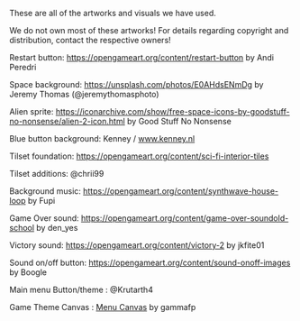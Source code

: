 These are all of the artworks and visuals we have used.

We do not own most of these artworks! For details regarding copyright and distribution, contact the respective owners!

Restart button: https://opengameart.org/content/restart-button by Andi Peredri

Space background: https://unsplash.com/photos/E0AHdsENmDg by Jeremy Thomas (@jeremythomasphoto)

Alien sprite: https://iconarchive.com/show/free-space-icons-by-goodstuff-no-nonsense/alien-2-icon.html by Good Stuff No Nonsense

Blue button background: Kenney / www.kenney.nl

Tilset foundation: https://opengameart.org/content/sci-fi-interior-tiles

Tilset additions: @chrii99

Background music: https://opengameart.org/content/synthwave-house-loop by Fupi

Game Over sound: https://opengameart.org/content/game-over-soundold-school by den_yes

Victory sound: https://opengameart.org/content/victory-2 by jkfite01

Sound on/off button: https://opengameart.org/content/sound-onoff-images by Boogle

Main menu Button/theme : @Krutarth4

Game Theme Canvas : [Menu Canvas](https://labs.phaser.io/index.html?dir=display) by gammafp
